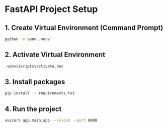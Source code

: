 # FastAPI Project Setup

## 1. Create Virtual Environment (Command Prompt)
```cmd
python -m venv .venv
```
 ## 2. Activate Virtual Environment

```bash
.venv\Scripts\activate.bat
```

## 3. Install packages 
```bash
pip install -r requirements.txt
```

## 4. Run the project
```bash
uvicorn app.main:app --reload --port 8000
```




